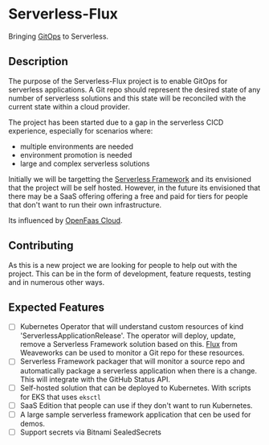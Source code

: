 Serverless-Flux
===============

Bringing [GitOps](https://www.weave.works/blog/what-is-gitops-really) to Serverless.

## Description

The purpose of the Serverless-Flux project is to enable GitOps for serverless applications. A Git repo should represent the desired state of any number of serverless solutions and this state will be reconciled with the current state within a cloud provider. 

The project has been started due to a gap in the serverless CICD experience, especially for scenarios where:
- multiple environments are needed
- environment promotion is needed
- large and complex serverless solutions

Initially we will be targetting the [Serverless Framework](https://serverless.com/) and its envisioned that the project will be self hosted. However, in the future its envisioned that there may be a SaaS offering offering a free and paid for tiers for people that don't want to run their own infrastructure.

Its influenced by [OpenFaas Cloud](https://github.com/openfaas/openfaas-cloud).

## Contributing

As this is a new project we are looking for people to help out with the project. This can be in the form of development, feature requests, testing and in numerous other ways.

## Expected Features

- [ ] Kubernetes Operator that will understand custom resources of kind 'ServerlessApplicationRelease'.  The operator will deploy, update, remove a Serverless Framework solution based on this. [Flux](https://github.com/weaveworks/flux) from Weaveworks can be used to monitor a Git repo for these resources.
- [ ] Serverless Framework packager that will monitor a source repo and automatically package a serverless application when there is a change. This will integrate with the GitHub Status API.
- [ ] Self-hosted solution that can be deployed to Kubernetes. With scripts for EKS that uses `eksctl`
- [ ] SaaS Edition that people can use if they don't want to run Kubernetes.
- [ ] A large sample serverless framework application that cen be used for demos.
- [ ] Support secrets via Bitnami SealedSecrets
